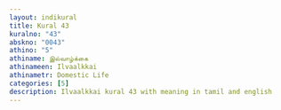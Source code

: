 ```yaml
---
layout: indikural
title: Kural 43
kuralno: "43"
abskno: "0043"
athino: "5"
athiname: இல்வாழ்க்கை
athinameen: Ilvaalkkai
athinametr: Domestic Life
categories: [5]
description: Ilvaalkkai kural 43 with meaning in tamil and english 
---
```


